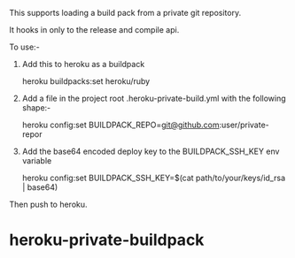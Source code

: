 This supports loading a build pack from a private git repository.

It hooks in only to the release and compile api.

To use:-

1. Add this to heroku as a buildpack

    heroku buildpacks:set heroku/ruby
    
2. Add a file in the project root   .heroku-private-build.yml with the following shape:-

   heroku config:set BUILDPACK_REPO=git@github.com:user/private-repor

3. Add the base64 encoded deploy key to the BUILDPACK_SSH_KEY env variable
    
   heroku config:set BUILDPACK_SSH_KEY=$(cat path/to/your/keys/id_rsa | base64)
    
    
Then push to heroku.
   
# heroku-private-buildpack
